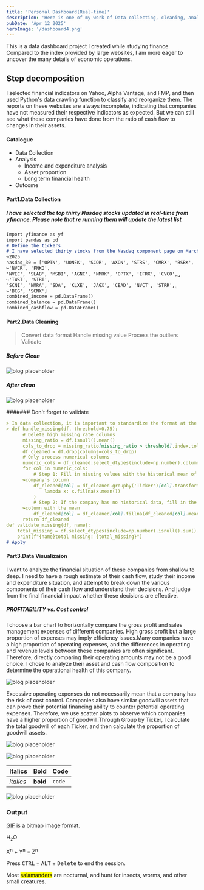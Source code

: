 ```yaml
---
title: 'Personal Dashboard(Real-time)'
description: 'Here is one of my work of Data collecting, cleaning, analyzing, and interactively presenting.'
pubDate: 'Apr 12 2025'
heroImage: '/dashboard4.png'
---
```


This is a data dashboard project I created while studying finance. Compared to the index provided by large websites, I am more eager to uncover the many details of economic operations.


## Step decomposition

I selected financial indicators on Yahoo, Alpha Vantage, and FMP, and then used Python's data crawling function to classify and reorganize them.
The reports on these websites are always incomplete, indicating that companies have not measured their respective indicators as expected. But we can still see what these companies have done from the ratio of cash flow to changes in their assets.

#### Catalogue
- Data Collection
- Analysis
  - Income and expenditure analysis
  - Asset proportion
  - Long term financial health
- Outcome

#### Part1.Data Collection

##### I have selected the top thirty Nasdaq stocks updated in real-time from yfinance. Please note that re running them will update the latest list

```markdown
Import yfinance as yf
import pandas as pd
# Define the tickers
# I have selected thirty stocks from the Nasdaq component page on March 22nd␣
↪2025
nasdaq_30 = ['OPTN', 'UONEK', 'SCOR', 'AXON', 'STRS', 'CMRX', 'BSBK', 'FNLC',␣
↪'NVCR', 'FNKO',
'NVEC', 'SLAB', 'MSBI', 'AGNC', 'NMRK', 'OPTX', 'IFRX', 'CVCO',␣
↪'TWST', 'STRT',
'SCNI', 'NMRA', 'SDA', 'KLXE', 'JAGX', 'CEAD', 'NVCT', 'STRR',␣
↪'BCG', 'SCNX']
combined_income = pd.DataFrame()
combined_balance = pd.DataFrame()
combined_cashflow = pd.DataFrame()
```
#### Part2.Data Cleaning
> Convert data format
> Handle missing value
> Process the outliers
> Validate

##### Before Clean

![blog placeholder](/yahoo.png)

##### After clean

![blog placeholder](/afterclean.png)


####### Don't forget to validate

```markdown
> In data collection, it is important to standardize the format at the beginning of the collection process and strictly classify the sources of data reporting
> def handle_missing(df, threshold=0.75):
      # Delete high missing rate columns
      missing_ratio = df.isnull().mean()
      cols_to_drop = missing_ratio[missing_ratio > threshold].index.tolist()
      df_cleaned = df.drop(columns=cols_to_drop)
      # Only process numerical columns
      numeric_cols = df_cleaned.select_dtypes(include=np.number).columns.tolist()
      for col in numeric_cols:
          # Step 1: Fill in missing values with the historical mean of the same␣
      ↪company's column
          df_cleaned[col] = df_cleaned.groupby('Ticker')[col].transform(
              lambda x: x.fillna(x.mean())
          )
          # Step 2: If the company has no historical data, fill in the entire␣
      ↪column with the mean
          df_cleaned[col] = df_cleaned[col].fillna(df_cleaned[col].mean())
      return df_cleaned
def validate_missing(df, name):
    total_missing = df.select_dtypes(include=np.number).isnull().sum().sum()
    print(f"{name}total missing: {total_missing}")
# Apply
```


#### Part3.Data Visualizaion


I want to analyze the financial situation of these companies from shallow to deep. I need to have a rough estimate of their cash flow, study their income and expenditure situation, and attempt to break down the various components of their cash flow and understand their decisions. And judge from the final financial impact whether these decisions are effective.


##### PROFITABILITY vs. Cost control

I choose a bar chart to horizontally compare the gross profit and sales management expenses of
different companies. High gross profit but a large proportion of expenses may imply efficiency issues.Many
companies have a high proportion of operating expenses, and the differences in operating
and revenue levels between these companies are often significant. Therefore, directly comparing
their operating amounts may not be a good choice. I chose to analyze their asset and cash flow
composition to determine the operational health of this company.

![blog placeholder](/provscost.png)


Excessive operating expenses do not necessarily mean that a company has the risk of cost control.
Companies also have similar goodwill assets that can prove their potential financing ability to
counter potential operating expenses. Therefore, we use scatter plots to observe which companies
have a higher proportion of goodwill.Through Group by Ticker, I calculate the total goodwill of
each Ticker, and then calculate the proportion of goodwill assets.

![blog placeholder](/scatter.png)



![blog placeholder](/SCNI1.png)

| Italics   | Bold     | Code   |
| --------- | -------- | ------ |
| _italics_ | **bold** | `code` |




![blog placeholder](/SCNI.png)




### Output

<abbr title="Graphics Interchange Format">GIF</abbr> is a bitmap image format.

H<sub>2</sub>O

X<sup>n</sup> + Y<sup>n</sup> = Z<sup>n</sup>

Press <kbd>CTRL</kbd> + <kbd>ALT</kbd> + <kbd>Delete</kbd> to end the session.

Most <mark>salamanders</mark> are nocturnal, and hunt for insects, worms, and other small creatures.

